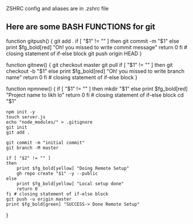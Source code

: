 ZSHRC config and aliases are in .zshrc file

## Here are some BASH FUNCTIONS for git

function gitpush() {
    git add .
    if [ "$1" != "" ]
    then
        git commit -m "$1"
    else
        print $fg_bold[red] "Oh! you missed to write commit message"
        return 0
    fi # closing statement of if-else block
    git push origin HEAD
}

function gitnew() {
    git checkout master
    git pull
    if [ "$1" != "" ]
    then
        git checkout -b "$1"
    else
        print $fg_bold[red] "Oh! you missed to write branch name"
        return 0
    fi # closing statement of if-else block
}


function npmnew() {
    if [ "$1" != "" ]
    then
        mkdir "$1"
    else
        print $fg_bold[red] "Project name to likh lo"
        return 0
    fi # closing statement of if-else block
    cd "$1"

    npm init -y
    touch server.js
    echo "node_modules/" > .gitignore
    git init
    git add .

    git commit -m "initial commit"
    git branch -M master
    
    if [ "$2" != "" ]
    then
        print $fg_bold[yellow] "Doing Remote Setup"
        gh repo create "$1" -y --public
    else
        print $fg_bold[yellow] "Local setup done"
        return 0
    fi # closing statement of if-else block
    git push -u origin master
    print $fg_bold[green] "SUCCESS-> Done Remote Setup"
}
